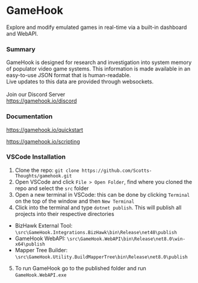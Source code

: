 # GameHook
Explore and modify emulated games in real-time via a built-in dashboard and WebAPI.

### Summary
GameHook is designed for research and investigation into system memory
of populator video game systems. This information is made available
in an easy-to-use JSON format that is human-readable. \
Live updates to this data are provided through websockets.
 \
 \
Join our Discord Server \
https://gamehook.io/discord

### Documentation
https://gamehook.io/quickstart

https://gamehook.io/scripting

### VSCode Installation
1) Clone the repo: `git clone https://github.com/Scotts-Thoughts/gamehook.git`
2) Open VSCode and click `File > Open Folder`, find where you cloned the repo and select the `src` folder
3) Open a new terminal in VSCode: this can be done by clicking `Terminal` on the top of the window and then `New Terminal`
4) Click into the terminal and type `dotnet publish`. This will publish all projects into their respective directories
 - BizHawk External Tool: `\src\GameHook.Integrations.BizHawk\bin\Release\net48\publish`
 - GameHook WebAPI: `\src\GameHook.WebAPI\bin\Release\net8.0\win-x64\publish`
 - Mapper Tree Builder: `\src\GameHook.Utility.BuildMapperTree\bin\Release\net8.0\publish`
5) To run GameHook go to the published folder and run `GameHook.WebAPI.exe`
